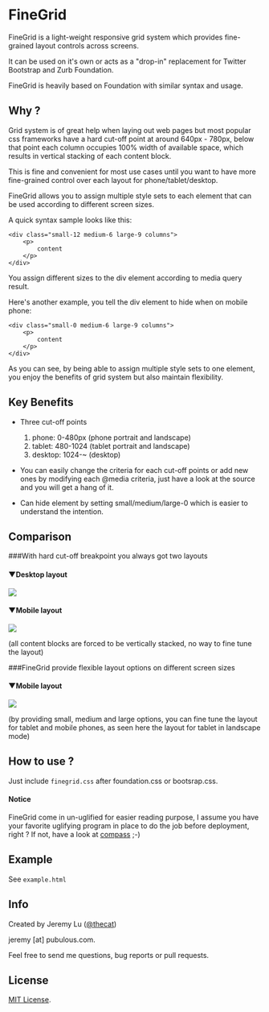 FineGrid
=========

FineGrid is a light-weight responsive grid system which provides fine-grained layout controls across screens.

It can be used on it's own or acts as a "drop-in" replacement for Twitter Bootstrap and Zurb Foundation.

FineGrid is heavily based on Foundation with similar syntax and usage.

Why ?
-----

Grid system is of great help when laying out web pages but most popular css frameworks have a hard cut-off point at around 640px - 780px, below that point each column occupies 100% width of available space, which results in vertical stacking of each content block.

This is fine and convenient for most use cases until you want to have more fine-grained control over each layout for phone/tablet/desktop.

FineGrid allows you to assign multiple style sets to each element that can be used according to different screen sizes.

A quick syntax sample looks like this:

	<div class="small-12 medium-6 large-9 columns">
		<p>
			content
		</p>
	</div>

You assign different sizes to the div element according to media query result. 

Here's another example, you tell the div element to hide when on mobile phone:

	<div class="small-0 medium-6 large-9 columns">
		<p>
			content
		</p>
	</div>

As you can see, by being able to assign multiple style sets to one element, you enjoy the benefits of grid system but also maintain flexibility.

Key Benefits
---------------

* Three cut-off points
	1. phone: 0-480px (phone portrait and landscape)
	2. tablet: 480-1024 (tablet portrait and landscape)
	3. desktop: 1024-~ (desktop)

* You can easily change the criteria for each cut-off points or add new ones by modifying each @media criteria, just have a look at the source and you will get a hang of it.

* Can hide element by setting small/medium/large-0 which is easier to understand the intention.


Comparison
---------------

###With hard cut-off breakpoint you always got two layouts

#### ▼Desktop layout
![](http://f.cl.ly/items/1l0t1N2P1v1A1Q0N0l1N/traditional-desktop.png)

#### ▼Mobile layout
![](http://cl.ly/image/2a2y0d173j1B/traditional-mobile.png)

(all content blocks are forced to be vertically stacked, no way to fine tune the layout)

###FineGrid provide flexible layout options on different screen sizes

#### ▼Mobile layout

![](http://f.cl.ly/items/1a1u3j0z363a1C3V0c2a/Finegrid-medium.png)

(by providing small, medium and large options, you can fine tune the layout for tablet and mobile phones, as seen here the layout for tablet in landscape mode)

How to use ?
---------------

Just include ```finegrid.css``` after foundation.css or bootsrap.css.


#### Notice
FineGrid come in un-uglified for easier reading purpose, I assume you have your favorite uglifying program in place to do the job before deployment, right ? If not, have a look at [compass](http://compass-style.org/) ;-)


Example
--------------------

See ```example.html```

Info
--------------------
Created by Jeremy Lu ([@thecat](https://twitter.com/thecat))

jeremy [at] pubulous.com.

Feel free to send me questions, bug reports or pull requests.


License
-------

[MIT License](http://cheeaun.mit-license.org/).

